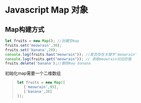# Javascript Map 对象

## Map构建方式

```js
let fruits = new Map(); //创建空map
fruits.set('meowrain',30);
fruits.set('banana',20);
console.log(fruits.has("meowrain")); //是否存在关键字'meowrain'
console.log(fruits.get("meowrain")); // 获取meowrain对应的值
fruits.delete('banana');//删除key banana
```



初始化map需要一个二维数组

>```js
>let fruits = new Map([
>    ['meowrain',95],
>    ['banana',20]
>]);
>```
>
>